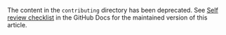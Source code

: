 The content in the `contributing` directory has been deprecated. See [Self review checklist](https://docs.github.com/en/contributing/collaborating-on-github-docs/self-review-checklist) in the GitHub Docs for the maintained version of this article.

